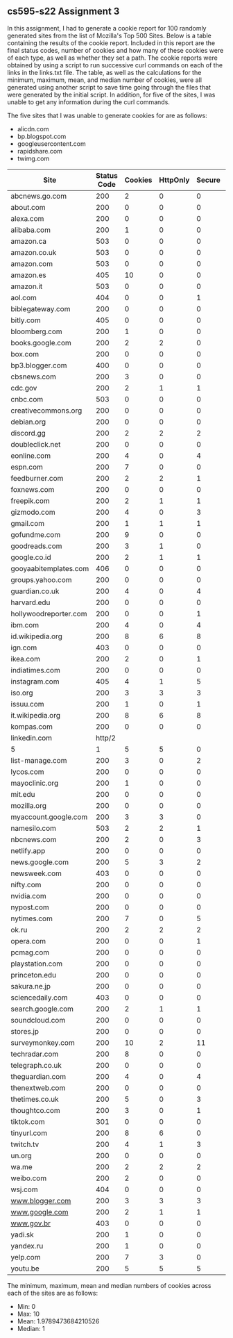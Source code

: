## cs595-s22 Assignment 3

In this assignment, I had to generate a cookie report for 100 randomly generated sites from the list of Mozilla's Top 500 Sites. Below is a table containing the results of the cookie report. Included in this report are the final status codes, number of cookies and how many of these cookies were of each type, as well as whether they set a path. The cookie reports were obtained by using a script to run successive curl commands on each of the links in the links.txt file. The table, as well as the calculations for the minimum, maximum, mean, and median number of cookies, were all generated using another script to save time going through the files that were generated by the initial script. In addition, for five of the sites, I was unable to get any information during the curl commands.

The five sites that I was unable to generate cookies for are as follows:
* alicdn.com
* bp.blogspot.com
* googleusercontent.com
* rapidshare.com
* twimg.com

|Site|Status Code|Cookies|HttpOnly|Secure|SameSite|Strict|Lax|None|Path=/|Path=/[other]|
|----|-----------|-------|--------|------|--------|------|---|----|------|-------------|
|abcnews.go.com|200|2|0|0|0|0|0|0|2|0|
|about.com|200|0|0|0|0|0|0|0|0|0|
|alexa.com|200|0|0|0|0|0|0|0|0|0|
|alibaba.com|200|1|0|0|0|0|0|0|1|0|
|amazon.ca|503|0|0|0|0|0|0|0|0|0|
|amazon.co.uk|503|0|0|0|0|0|0|0|0|0|
|amazon.com|503|0|0|0|0|0|0|0|0|0|
|amazon.es|405|10|0|0|0|0|0|0|10|0|
|amazon.it|503|0|0|0|0|0|0|0|0|0|
|aol.com|404|0|0|1|0|0|0|0|0|0|
|biblegateway.com|200|0|0|0|0|0|0|0|0|0|
|bitly.com|405|0|0|0|0|0|0|0|0|0|
|bloomberg.com|200|1|0|0|0|0|0|0|1|0|
|books.google.com|200|2|2|0|0|0|0|0|2|0|
|box.com|200|0|0|0|0|0|0|0|0|0|
|bp3.blogger.com|400|0|0|0|0|0|0|0|0|0|
|cbsnews.com|200|3|0|0|0|0|0|0|3|0|
|cdc.gov|200|2|1|1|0|0|0|0|2|0|
|cnbc.com|503|0|0|0|0|0|0|0|0|0|
|creativecommons.org|200|0|0|0|0|0|0|0|0|0|
|debian.org|200|0|0|0|0|0|0|0|0|0|
|discord.gg|200|2|2|2|2|0|2|0|2|0|
|doubleclick.net|200|0|0|0|0|0|0|0|0|0|
|eonline.com|200|4|0|4|4|4|0|0|4|0|
|espn.com|200|7|0|0|0|0|0|0|7|0|
|feedburner.com|200|2|2|1|0|0|0|0|2|0|
|foxnews.com|200|0|0|0|0|0|0|0|0|0|
|freepik.com|200|2|1|1|1|1|0|0|1|0|
|gizmodo.com|200|4|0|3|2|0|0|2|4|0|
|gmail.com|200|1|1|1|0|0|0|0|1|0|
|gofundme.com|200|9|0|0|0|0|0|0|9|0|
|goodreads.com|200|3|1|0|0|0|0|0|3|0|
|google.co.id|200|2|1|1|0|0|0|0|2|0|
|gooyaabitemplates.com|406|0|0|0|0|0|0|0|0|0|
|groups.yahoo.com|200|0|0|0|0|0|0|0|0|0|
|guardian.co.uk|200|4|0|4|0|0|0|0|4|0|
|harvard.edu|200|0|0|0|0|0|0|0|0|0|
|hollywoodreporter.com|200|0|0|1|0|0|0|0|0|0|
|ibm.com|200|4|0|4|0|0|0|0|4|0|
|id.wikipedia.org|200|8|6|8|0|0|0|0|8|0|
|ign.com|403|0|0|0|0|0|0|0|0|0|
|ikea.com|200|2|0|1|0|0|0|0|2|0|
|indiatimes.com|200|0|0|0|0|0|0|0|0|0|
|instagram.com|405|4|1|5|0|0|0|0|4|0|
|iso.org|200|3|3|3|0|0|0|0|3|0|
|issuu.com|200|1|0|1|1|0|0|1|1|0|
|it.wikipedia.org|200|8|6|8|0|0|0|0|8|0|
|kompas.com|200|0|0|0|0|0|0|0|0|0|
|linkedin.com|http/2|5|1|5|5|0|0|5|5|0|
|list-manage.com|200|3|0|2|2|0|0|2|3|0|
|lycos.com|200|0|0|0|0|0|0|0|0|0|
|mayoclinic.org|200|1|0|0|0|0|0|0|1|0|
|mit.edu|200|0|0|0|0|0|0|0|0|0|
|mozilla.org|200|0|0|0|0|0|0|0|0|0|
|myaccount.google.com|200|3|3|0|0|0|0|0|3|0|
|namesilo.com|503|2|2|1|2|0|0|2|2|0|
|nbcnews.com|200|2|0|3|2|0|0|2|2|0|
|netlify.app|200|0|0|0|0|0|0|0|0|0|
|news.google.com|200|5|3|2|0|0|0|0|5|0|
|newsweek.com|403|0|0|0|0|0|0|0|0|0|
|nifty.com|200|0|0|0|0|0|0|0|0|0|
|nvidia.com|200|0|0|0|0|0|0|0|0|0|
|nypost.com|200|0|0|0|0|0|0|0|0|0|
|nytimes.com|200|7|0|5|3|0|1|2|7|0|
|ok.ru|200|2|2|2|0|0|0|0|2|0|
|opera.com|200|0|0|1|0|0|0|0|0|0|
|pcmag.com|200|0|0|0|0|0|0|0|0|0|
|playstation.com|200|0|0|0|0|0|0|0|0|0|
|princeton.edu|200|0|0|0|0|0|0|0|0|0|
|sakura.ne.jp|200|0|0|0|0|0|0|0|0|0|
|sciencedaily.com|403|0|0|0|0|0|0|0|0|0|
|search.google.com|200|2|1|1|0|0|0|0|2|0|
|soundcloud.com|200|0|0|0|0|0|0|0|0|0|
|stores.jp|200|0|0|0|0|0|0|0|0|0|
|surveymonkey.com|200|10|2|11|10|0|0|10|10|0|
|techradar.com|200|8|0|0|0|0|0|0|8|0|
|telegraph.co.uk|200|0|0|0|0|0|0|0|0|0|
|theguardian.com|200|4|0|4|0|0|0|0|4|0|
|thenextweb.com|200|0|0|0|0|0|0|0|0|0|
|thetimes.co.uk|200|5|0|3|0|0|0|0|5|0|
|thoughtco.com|200|3|0|1|0|0|0|0|3|0|
|tiktok.com|301|0|0|0|0|0|0|0|0|0|
|tinyurl.com|200|8|6|0|8|0|8|0|8|0|
|twitch.tv|200|4|1|3|3|0|0|3|3|0|
|un.org|200|0|0|0|0|0|0|0|0|0|
|wa.me|200|2|2|2|0|0|0|0|2|0|
|weibo.com|200|2|0|0|0|0|0|0|2|0|
|wsj.com|404|0|0|0|0|0|0|0|0|0|
|www.blogger.com|200|3|3|3|0|0|0|0|3|0|
|www.google.com|200|2|1|1|0|0|0|0|2|0|
|www.gov.br|403|0|0|0|0|0|0|0|0|0|
|yadi.sk|200|1|0|0|0|0|0|0|2|0|
|yandex.ru|200|1|0|0|0|0|0|0|2|0|
|yelp.com|200|7|3|0|2|0|2|0|7|0|
|youtu.be|200|5|5|5|3|0|0|3|5|0|

The minimum, maximum, mean and median numbers of cookies across each of the sites are as follows: 
* Min: 0
* Max: 10
* Mean: 1.9789473684210526
* Median: 1
